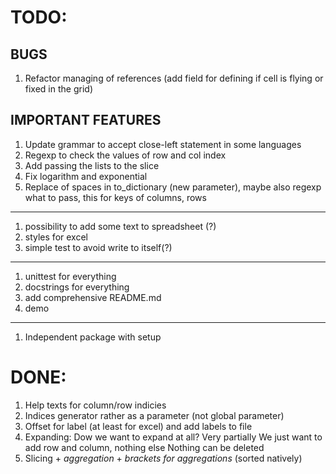 # TODO:
## BUGS
1. Refactor managing of references (add field for defining if cell is flying or
    fixed in the grid)
## IMPORTANT FEATURES
1. Update grammar to accept close-left statement in some languages
1. Regexp to check the values of row and col index
1. Add passing the lists to the slice
1. Fix logarithm and exponential
1. Replace of spaces in to_dictionary (new parameter), maybe also regexp what
    to pass, this for keys of columns, rows
---
1. possibility to add some text to spreadsheet (?)
1. styles for excel
1. simple test to avoid write to itself(?)
---
1. unittest for everything
1. docstrings for everything
1. add comprehensive README.md
1. demo
---
1. Independent package with setup

# DONE:
1. Help texts for column/row indicies
1. Indices generator rather as a parameter (not global parameter)
1. Offset for label (at least for excel) and add labels to file
1. Expanding:
    Dow we want to expand at all? Very partially
    We just want to add row and column, nothing else
    Nothing can be deleted
1. Slicing + _aggregation_ + _brackets for aggregations_ (sorted natively)